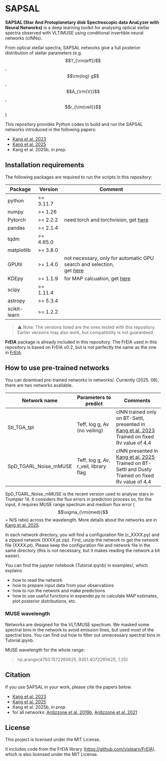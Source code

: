 # SAPSAL

**SAPSAL (Star And Protoplanetary disk Spectroscopic data AnaLyzer with Neural Networks)** is a deep learning toolkit for analysing optical stellar spectra observed with VLT/MUSE using conditional invertible neural networks (cINNs). 

From optical stellar spectra, SAPSAL networks give a full posterior distribution of stellar parameters (e.g. $$T_{\rm{eff}}$$, $$\rm{log} g$$,  $$A_{\rm{V}}$$,  $$r_{\rm{veil}}$$)

This repository provides Python codes to build and run the SAPSAL networks introduced in the following papers:
- [Kang et al. 2023](https://www.aanda.org/articles/aa/full_html/2023/06/aa46345-23/aa46345-23.html)
- [Kang et al. 2025](https://www.aanda.org/articles/aa/full_html/2025/05/aa50394-24/aa50394-24.html)
- Kang et al. 2025b, _in prep._


## Installation requirements
The following packages are required to run the scripts in this repository:

| Package | Version | Comment |
|---------|---------|---------|
| python  | >= 3.11.7   |  
| numpy   |  >= 1.26  | 
| Pytorch | >= 2.2.2  | need torch and torchvision, get [here](https://pytorch.org/) |
| pandas   | >= 2.1.4 |
| tqdm | >= 4.65.0 |
| matplotlib | >= 3.8.0 |
| GPUtil | >= 1.4.0 | not necessary, only for automatic GPU search and selection, <br> get [here](https://github.com/anderskm/gputil) |
| KDEpy | >= 1.1.9 | for MAP calcuation, get [here](https://kdepy.readthedocs.io/en/latest/index.html) |
| scipy | >= 1.11.4 |
| astropy | >= 5.3.4 |
| scikit-learn | >= 1.2.2 |
> ⚠️ Note: The versions listed are the ones tested with this repository.  
> Earlier versions may also work, but compatibility is not guaranteed.

**FrEIA** package is already included in this repository. The FrEIA used in this repository is based on FrEIA v0.2, but is not perfectly the same as the one in [FrEIA](https://github.com/vislearn/FrEIA).





## How to use pre-trained networks

You can download pre-trained networks in networks/. Currently (2025. 06), there are two networks available.

| Network name | Parameters to predict | Comments |
|---------|---------|---------|
| Stl_TGA_tpl | Teff, log g, Av (no veiling)  |  cINN trained only on BT-Settl, presented in [Kang et al. 2023](https://www.aanda.org/articles/aa/full_html/2023/06/aa46345-23/aa46345-23.html) <br>Trained on fixed Rv value of 4.4 |
| SpD_TGARL_Noise_mMUSE  |  Teff, log g, Av, r_veil, library flag  | cINN presented in [Kang et al. 2025](https://www.aanda.org/articles/aa/full_html/2025/05/aa50394-24/aa50394-24.html) <br>Trained on BT-Settl and Dusty<br>Trained on fixed Rv value of 4.4|

SpD_TGARL_Noise_mMUSE is the recent version used to analyse stars in Trumpler 14. It considers the flux errors in prediction process so, for the input, it requires MUSE range spectrum and medium flux error ($$\sigma_{\rm{med}}$$ = N/S ratio) across the wavelength. More details about the networks are in [Kang et al. 2025](https://www.aanda.org/articles/aa/full_html/2025/05/aa50394-24/aa50394-24.html).

In each network directory, you will find a configuration file (c_XXXX.py) and a zipped network (XXXX.pt.zip). First, unzip the network to get the network file (XXXX.pt). Please keep the configuration file and network file in the same directory (this is not necessary, but it makes reading the network a bit easier).

You can find the jupyter notebook (Tutorial.ipynb) in examples/, which explains
- how to read the network
- how to prepare input data from your observations
- how to run the network and make predictions
- how to use useful functions in expander.py to calculate MAP estimates, plot posterior distributions, etc.

### MUSE wavelength
Networks are designed for the VLT/MUSE spectrum. We masked some spectral bins in the network to avoid emission lines, but used most of the spectral bins. You can find out how to filter out unnecessary spectral bins in Tutorial.ipynb.

MUSE wavelength for the whole range:
> np.arange(4750.1572265625, 9351.4072265625, 1.25)


  


<!--
## 필요한 내용
- 몇가지 훈련된 네트워크 세트 (pt파일, config)
- 훈련된 네트워크 사용방법 알려주는 주피터 노트북: 패키지 경로설정, 클래스 활용 기본, 포스테리어 얻기, MAP-unc 등 계산, 그림그리는 툴
- 임시로 MUSE 스펙트럼 파일 하나 예시. (example directory가 필요)
-->

## Citation
If you use SAPSAL in your work, please cite the papers below.
- [Kang et al. 2023](https://www.aanda.org/articles/aa/full_html/2023/06/aa46345-23/aa46345-23.html)
- [Kang et al. 2025](https://www.aanda.org/articles/aa/full_html/2025/05/aa50394-24/aa50394-24.html)
- Kang et al. 2025b, _in prep._
- for all networks: [Ardizzone et al. 2019b](https://arxiv.org/abs/1907.02392), [Ardizzone et al. 2021](https://arxiv.org/abs/2105.02104)


## License

This project is licensed under the MIT License.

It includes code from the FrEIA library (https://github.com/vislearn/FrEIA),  
which is also licensed under the MIT License.


<!--
## Features

- Conditional Invertible Neural Network (cINN) implementation based on [FrEIA](https://github.com/vislearn/FrEIA)
- Domain adaptation through adversarial training
- Modular model definitions (`models/`)
- Tools for data pre-processing, training, and evaluation

## Folder Structure



-->

